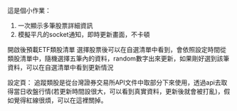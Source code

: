  這是個小作業：
 1. 一次顯示多筆股票詳細資訊
 2. 模擬平凡的socket通知，即時更新畫面，不卡頓
 
 
 
 開啟後預載ETF類股清單
 選擇股票後可以在自選清單中看到，會依照設定時間從類股清單中，隨機選擇五筆內的資料，random數字出來更新，如果剛好選到該筆資料，可以在自選清單中看到更新情況
 
 設定頁：
 追蹤類股是從台灣證券交易所API文件中取部分下來使用，透過api去取得當日收盤行情(若更新時間設很大，可以看到真實資料，更新後就會被打亂)，假如覺得紅線很煩，可以在這裡關掉。
 
